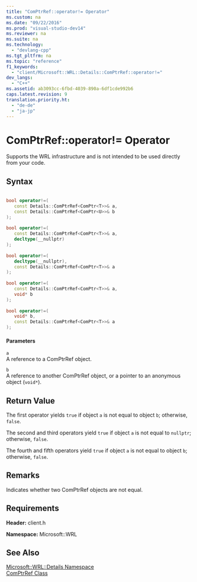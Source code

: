```yaml
---
title: "ComPtrRef::operator!= Operator"
ms.custom: na
ms.date: "09/22/2016"
ms.prod: "visual-studio-dev14"
ms.reviewer: na
ms.suite: na
ms.technology: 
  - "devlang-cpp"
ms.tgt_pltfrm: na
ms.topic: "reference"
f1_keywords: 
  - "client/Microsoft::WRL::Details::ComPtrRef::operator!="
dev_langs: 
  - "C++"
ms.assetid: ab3093cc-6fbd-4039-890a-6df1cde992b6
caps.latest.revision: 9
translation.priority.ht: 
  - "de-de"
  - "ja-jp"
---
```

# ComPtrRef::operator!= Operator
Supports the WRL infrastructure and is not intended to be used directly from your code.  
  
## Syntax  
  
```cpp  
  
bool operator!=(  
   const Details::ComPtrRef<ComPtr<T>>& a,  
   const Details::ComPtrRef<ComPtr<U>>& b  
);  
  
bool operator!=(  
   const Details::ComPtrRef<ComPtr<T>>& a,  
   decltype(__nullptr)  
);  
  
bool operator!=(  
   decltype(__nullptr),  
   const Details::ComPtrRef<ComPtr<T>>& a  
);  
  
bool operator!=(  
   const Details::ComPtrRef<ComPtr<T>>& a,  
   void* b  
);  
  
bool operator!=(  
   void* b,  
   const Details::ComPtrRef<ComPtr<T>>& a  
);  
```  
  
#### Parameters  
 `a`  
 A reference to a ComPtrRef object.  
  
 `b`  
 A reference to another ComPtrRef object, or a pointer to an anonymous object (`void*`).  
  
## Return Value  
 The first operator yields `true` if object `a` is not equal to object `b`; otherwise, `false`.  
  
 The second and third operators yield `true` if object `a` is not equal to `nullptr`; otherwise, `false`.  
  
 The fourth and fifth operators yield `true` if object `a` is not equal to object `b`; otherwise, `false`.  
  
## Remarks  
 Indicates whether two ComPtrRef objects are not equal.  
  
## Requirements  
 **Header:** client.h  
  
 **Namespace:** Microsoft::WRL  
  
## See Also  
 [Microsoft::WRL::Details Namespace](../VS_csharp/microsoft--wrl--details-namespace.md)   
 [ComPtrRef Class](../VS_csharp/comptrref-class.md)